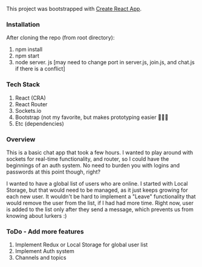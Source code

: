 This project was bootstrapped with [Create React App](https://github.com/facebook/create-react-app).

### Installation
After cloning the repo (from root directory):
  1. npm install
  2. npm start
  3. node server. js [may need to change port in server.js, join.js, and chat.js if there is a conflict]
  
### Tech Stack
  1. React (CRA)
  2. React Router
  3. Sockets.io
  4. Bootstrap (not my favorite, but makes prototyping easier 🤷🏻‍♀️
  5. Etc (dependencies)

### Overview
This is a basic chat app that took a few hours. I wanted to play around with sockets for real-time functionality, and router, so I could have the beginnings of an auth system. No need to burden you with logins and passwords at this point though, right?

I wanted to have a global list of users who are online. I started with Local Storage, but that would need to be managed, as it just keeps growing for each new user. It wouldn't be hard to implement a "Leave" functionality that would remove the user from the list, if I had had more time. Right now, user is added to the list only after they send a message, which prevents us from knowing about lurkers :)

### ToDo - Add more features
  1. Implement Redux or Local Storage for global user list 
  2. Implement Auth system
  3. Channels and topics
  
  

